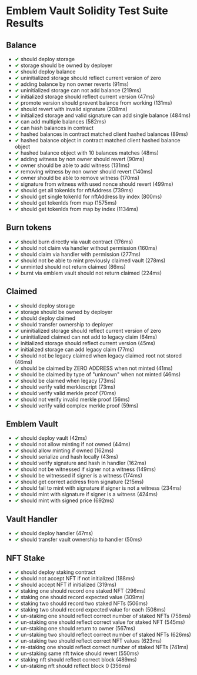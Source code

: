 # Emblem Vault Solidity Test Suite Results

## Balance
- <span style="color:green">✔</span> should deploy storage
- <span style="color:green">✔</span> storage should be owned by deployer
- <span style="color:green">✔</span> should deploy balance
- <span style="color:green">✔</span> uninitialized storage should reflect current version of zero
- <span style="color:green">✔</span> adding balance by non owner reverts (91ms)
- <span style="color:green">✔</span> uninitialized storage can not add balance (219ms)
- <span style="color:green">✔</span> initialized storage should reflect current version (47ms)
- <span style="color:green">✔</span> promote version should prevent balance from working (131ms)
- <span style="color:green">✔</span> should revert with invalid signature (208ms)
- <span style="color:green">✔</span> initialized storage and valid signature can add single balance (484ms)
- <span style="color:green">✔</span> can add multiple balances (582ms)
- <span style="color:green">✔</span> can hash balances in contract
- <span style="color:green">✔</span> hashed balances in contract matched client hashed balances (89ms)
- <span style="color:green">✔</span> hashed balance object in contract matched client hashed balance object
- <span style="color:green">✔</span> hashed balance object with 10 balances matches (48ms)
- <span style="color:green">✔</span> adding witness by non owner should revert (90ms)
- <span style="color:green">✔</span> owner should be able to add witness (131ms)
- <span style="color:green">✔</span> removing witness by non owner should revert (140ms)
- <span style="color:green">✔</span> owner should be able to remove witness (170ms)
- <span style="color:green">✔</span> signature from witness with used nonce should revert (499ms)
- <span style="color:green">✔</span> should get all tokenIds for nftAddress (739ms)
- <span style="color:green">✔</span> should get single tokenId for nftAddress by index (800ms)
- <span style="color:green">✔</span> should get tokenIds from map (1575ms)
- <span style="color:green">✔</span> should get tokenIds from map by index (1134ms)
## Burn tokens
- <span style="color:green">✔</span> should burn directly via vault contract (176ms)
- <span style="color:green">✔</span> should not claim via handler without permission (160ms)
- <span style="color:green">✔</span> should claim via handler with permission (277ms)
- <span style="color:green">✔</span> should not be able to mint previously claimed vault (278ms)
- <span style="color:green">✔</span> unminted should not return claimed (86ms)
- <span style="color:green">✔</span> burnt via emblem vault should not return claimed (224ms)

## Claimed
- <span style="color:green">✔</span> should deploy storage
- <span style="color:green">✔</span> storage should be owned by deployer
- <span style="color:green">✔</span> should deploy claimed
- <span style="color:green">✔</span> should transfer ownership to deployer
- <span style="color:green">✔</span> uninitialized storage should reflect current version of zero
- <span style="color:green">✔</span> uninitialized claimed can not add to legacy claim (64ms)
- <span style="color:green">✔</span> initialized storage should reflect current version (45ms)
- <span style="color:green">✔</span> initialized storage can add legacy claim (77ms)
- <span style="color:green">✔</span> should not be legacy claimed when legacy claimed root not stored (46ms)
- <span style="color:green">✔</span> should be claimed by ZERO ADDRESS when not minted (41ms)
- <span style="color:green">✔</span> should be claimed by type of "unknown" when not minted (46ms)
- <span style="color:green">✔</span> should be claimed when legacy (73ms)
- <span style="color:green">✔</span> should verify valid merklescript (73ms)
- <span style="color:green">✔</span> should verify valid merkle proof (70ms)
- <span style="color:green">✔</span> should not verify invalid merkle proof (56ms)
- <span style="color:green">✔</span> should verify valid complex merkle proof (59ms)

## Emblem Vault
- <span style="color:green">✔</span> should deploy vault (42ms)
- <span style="color:green">✔</span> should not allow minting if not owned (44ms)
- <span style="color:green">✔</span> should allow minting if owned (162ms)
- <span style="color:green">✔</span> should serialize and hash locally (43ms)
- <span style="color:green">✔</span> should verify signature and hash in handler (162ms)
- <span style="color:green">✔</span> should not be witnessed if signer not a witness (149ms)
- <span style="color:green">✔</span> should be witnessed if signer is a witness (174ms)
- <span style="color:green">✔</span> should get correct address from signature (215ms)
- <span style="color:green">✔</span> should fail to mint with signature if signer is not a witness (234ms)
- <span style="color:green">✔</span> should mint with signature if signer is a witness (424ms)
- <span style="color:green">✔</span> should mint with signed price (692ms)

## Vault Handler
- <span style="color:green">✔</span> should deploy handler (47ms)
- <span style="color:green">✔</span> should transfer vault ownership to handler (50ms)

## NFT Stake
- <span style="color:green">✔</span> should deploy staking contract
- <span style="color:green">✔</span> should not accept NFT if not initialized (188ms)
- <span style="color:green">✔</span> should accept NFT if initialized (319ms)
- <span style="color:green">✔</span> staking one should record one staked NFT (296ms)
- <span style="color:green">✔</span> staking one should record expected value (309ms)
- <span style="color:green">✔</span> staking two should record two staked NFTs (506ms)
- <span style="color:green">✔</span> staking two should record expected value for each (508ms)
- <span style="color:green">✔</span> un-staking one should reflect correct number of staked NFTs (758ms)
- <span style="color:green">✔</span> un-staking one should reflect correct value for staked NFT (545ms)
- <span style="color:green">✔</span> un-staking one should return to owner (567ms)
- <span style="color:green">✔</span> un-staking two should reflect correct number of staked NFTs (626ms)
- <span style="color:green">✔</span> un-staking two should reflect correct NFT values (623ms)
- <span style="color:green">✔</span> re-staking one should reflect correct number of staked NFTs (741ms)
- <span style="color:green">✔</span> un-staking same nft twice should revert (550ms)
- <span style="color:green">✔</span> staking nft should reflect correct block (489ms)
- <span style="color:green"><span style="color:green">✔</span></span> un-staking nft should reflect block 0 (356ms)

